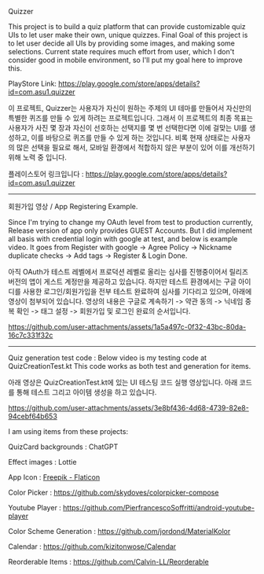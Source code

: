 Quizzer

This project is to build a quiz platform that can provide customizable quiz UIs to let user make their own, unique quizzes.
Final Goal of this project is to let user decide all UIs by providing some images, and making some selections.
Current state requires much effort from user, which I don't consider good in mobile environment, so I'll put my goal here to improve this.

PlayStore Link: https://play.google.com/store/apps/details?id=com.asu1.quizzer

이 프로젝트, Quizzer는 사용자가 자신이 원하는 주제의 UI 테마를 만들어서 자신만의 특별한 퀴즈를 만들 수 있게 하려는 프로젝트입니다.
그래서 이 프로젝트의 최종 목표는 사용자가 사진 몇 장과 자신이 선호하는 선택지를 몇 번 선택한다면 이에 걸맞는 UI를 생성하고, 이를 바탕으로 퀴즈를 만들 수 있게 하는 것입니다.
비록 현재 상태로는 사용자의 많은 선택을 필요로 해서, 모바일 환경에서 적합하지 않은 부분이 있어 이를 개선하기 위해 노력 중 입니다.

플레이스토어 링크입니다 : https://play.google.com/store/apps/details?id=com.asu1.quizzer

--------------------------------------------------------
회원가입 영상 / App Registering Example.

Since I'm trying to change my OAuth level from test to production currently, Release version of app only provides GUEST Accounts.
But I did implement all basis with credential login with google at test, and below is example video.
It goes from Register with google -> Agree Policy -> Nickname duplicate checks -> Add tags -> Register & Login Done.

아직 OAuth가 테스트 레벨에서 프로덕션 레벨로 올리는 심사를 진행중이어서 릴리즈 버전의 앱이 게스트 계정만을 제공하고 있습니다.
하지만 테스트 환경에서는 구글 아이디를 사용한 로그인/회원가입을 전부 테스트 완료하여 심사를 기다리고 있으며, 아래에 영상이 첨부되어 있습니다.
영상의 내용은 구글로 계속하기 -> 약관 동의 -> 닉네임 중복 확인 -> 태그 설정 -> 회원가입 및 로그인 완료의 순서입니다.

https://github.com/user-attachments/assets/1a5a497c-0f32-43bc-80da-16c7c331f32c


----------------------------
Quiz generation test code :
Below video is my testing code at QuizCreationTest.kt
This code works as both test and generation for items.

아래 영상은 QuizCreationTest.kt에 있는 UI 테스팅 코드 실행 영상입니다.
아래 코드를 통해 테스트 그리고 아이템 생성을 하고 있습니다.


https://github.com/user-attachments/assets/3e8bf436-4d68-4739-82e8-94cebf64b653




I am using items from these projects:

QuizCard backgrounds : ChatGPT

Effect images : Lottie

App Icon : [Freepik - Flaticon](https://www.google.com/url?q=https%3A%2F%2Fwww.flaticon.com%2Fkr%2Ffree-icons%2F&amp;sa=D&amp;sntz=1&amp;usg=AOvVaw1qnbHFrezAGPl2L1nOORQw)

Color Picker : https://github.com/skydoves/colorpicker-compose

Youtube Player : https://github.com/PierfrancescoSoffritti/android-youtube-player

Color Scheme Generation : https://github.com/jordond/MaterialKolor

Calendar : https://github.com/kizitonwose/Calendar

Reorderable Items : https://github.com/Calvin-LL/Reorderable
